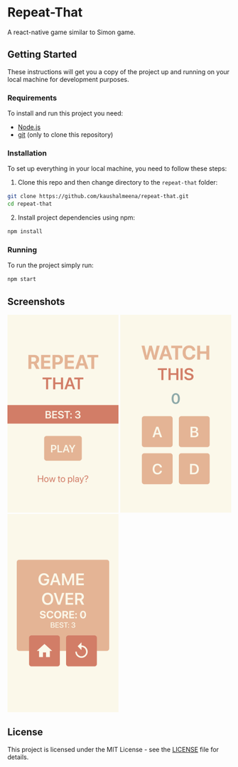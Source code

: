 # Repeat-That

A react-native game similar to Simon game.

## Getting Started

These instructions will get you a copy of the project up and running on your local machine for development purposes.

### Requirements

To install and run this project you need:

- [Node.js](https://nodejs.org/ "Node.js")
- [git](https://git-scm.com/downloads "git") (only to clone this repository)

### Installation

To set up everything in your local machine, you need to follow these steps:

1. Clone this repo and then change directory to the `repeat-that` folder:

```bash
git clone https://github.com/kaushalmeena/repeat-that.git
cd repeat-that
```

2. Install project dependencies using npm:

```bash
npm install
```

### Running

To run the project simply run:

```bash
npm start
```

## Screenshots

<img src="./screenshots/MainMenu.png" width="250"> <img src="./screenshots/Gameplay.png" width="250" /> <img src="./screenshots/GameOver.png" width="250"/>

## License

This project is licensed under the MIT License - see the [LICENSE](LICENSE) file for details.
